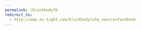 ```yaml
---
permalink: /blackbodyfb
redirect_to:
  - http://www.so-tight.com/blackbody?utm_source=facebook
---
```

